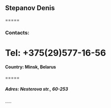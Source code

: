 ## Stepanov Denis
=====
### Contacts:
Tel: +375(29)577-16-56
=====
#### Country: Minsk, Belarus
=====
##### Adres: Nesterova str., 60-253
.....
